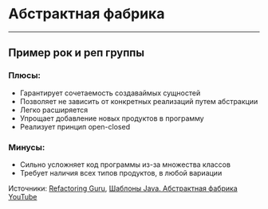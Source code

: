 # Абстрактная фабрика

---

## Пример рок и реп группы

### Плюсы: 
* Гарантирует сочетаемость создаваймых сущностей
* Позволяет не зависить от конкретных реализаций путем абстракции
* Легко расширяется
* Упрощает добавление новых продуктов в программу
* Реализует принцип open-closed

### Минусы:
* Сильно усложняет код программы из-за множества классов
* Требует наличия всех типов продуктов, в любой вариации

Источники:
[Refactoring Guru](https://refactoring.guru/ru/design-patterns/abstract-factory), [Шаблоны Java. Абстрактная фабрика YouTube](https://www.youtube.com/watch?v=cmyUI_ZezoU&ab_channel=EugeneSuleimanov)

